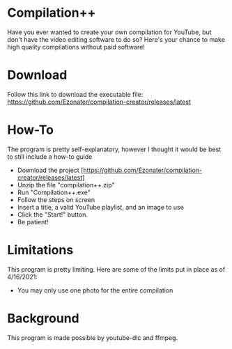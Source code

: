 # Compilation++

Have you ever wanted to create your own compilation for YouTube, but don't have the video editing software to do so?
Here's your chance to make high quality compilations without paid software!

# Download
Follow this link to download the executable file: https://github.com/Ezonater/compilation-creator/releases/latest

# How-To
The program is pretty self-explanatory, however I thought it would be best to still include a how-to guide
- Download the project [https://github.com/Ezonater/compilation-creator/releases/latest]
- Unzip the file "compilation++.zip"
- Run "Compilation++.exe"
- Follow the steps on screen
- Insert a title, a valid YouTube playlist, and an image to use
- Click the "Start!" button.
- Be patient!

# Limitations
This program is pretty limiting. Here are some of the limits put in place as of 4/16/2021:
- You may only use one photo for the entire compilation

# Background
This program is made possible by youtube-dlc and ffmpeg.
